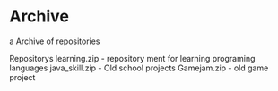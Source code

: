 # Archive
a Archive of repositories

Repositorys
learning.zip - repository ment for learning programing languages
java_skill.zip - Old school projects
Gamejam.zip - old game project
